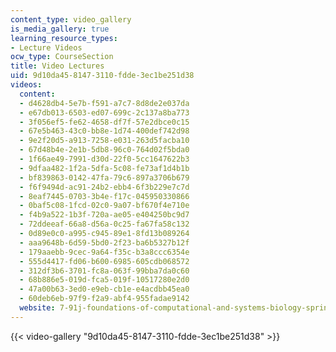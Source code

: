 ```yaml
---
content_type: video_gallery
is_media_gallery: true
learning_resource_types:
- Lecture Videos
ocw_type: CourseSection
title: Video Lectures
uid: 9d10da45-8147-3110-fdde-3ec1be251d38
videos:
  content:
  - d4628db4-5e7b-f591-a7c7-8d8de2e037da
  - e67db013-6503-ed07-699c-2c137a8ba773
  - 3f056ef5-fe62-4658-df7f-57e2dbce0c15
  - 67e5b463-43c0-bb8e-1d74-400def742d98
  - 9e2f20d5-a913-7258-e031-263d5facba10
  - 67d48b4e-2e1b-5db8-96c0-764d02f5bda0
  - 1f66ae49-7991-d30d-22f0-5cc1647622b3
  - 9dfaa482-1f2a-5dfa-5c08-fe73af1d4b1b
  - bf839863-0142-47fa-79c6-897a3706b679
  - f6f9494d-ac91-24b2-ebb4-6f3b229e7c7d
  - 8eaf7445-0703-3b4e-f17c-045950330866
  - 0baf5c08-1fcd-02c0-9a07-bf670f4e710e
  - f4b9a522-1b3f-720a-ae05-e404250bc9d7
  - 72ddeeaf-66a8-d56a-0c25-fa67fa58c132
  - 0d89e0c0-a995-c945-89e1-8fd13b089264
  - aaa9648b-6d59-5bd0-2f23-ba6b5327b12f
  - 179aaebb-9cec-9a64-f35c-b3a8ccc6354e
  - 555d4417-fd06-b600-6985-605cdb068572
  - 312df3b6-3701-fc8a-063f-99bba7da0c60
  - 68b886e5-019d-fca5-019f-10517280e2d0
  - 47a00b63-3ed0-e9eb-cb1e-e4acdbb45ea0
  - 60deb6eb-97f9-f2a9-abf4-955fadae9142
  website: 7-91j-foundations-of-computational-and-systems-biology-spring-2014
---
```



{{< video-gallery "9d10da45-8147-3110-fdde-3ec1be251d38" >}}

